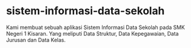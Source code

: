 # sistem-informasi-data-sekolah
Kami membuat sebuah aplikasi Sistem Informasi Data Sekolah pada SMK Negeri 1 Kisaran. Yang meliputi Data Struktur, Data Kepegawaian, Data Jurusan dan Data Kelas.
